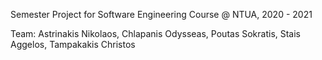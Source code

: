 Semester Project for Software Engineering Course @ NTUA, 2020 - 2021

Team:
Astrinakis Nikolaos,
Chlapanis Odysseas,
Poutas Sokratis,
Stais Aggelos,
Tampakakis Christos
